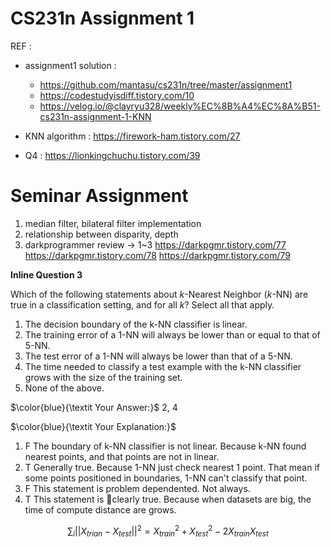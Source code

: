 # CS231n Assignment 1

REF :
* assignment1 solution : 
	* https://github.com/mantasu/cs231n/tree/master/assignment1
	* https://codestudyisdiff.tistory.com/10
	* https://velog.io/@clayryu328/weekly%EC%8B%A4%EC%8A%B51-cs231n-assignment-1-KNN
* KNN algorithm : https://firework-ham.tistory.com/27

* Q4 : https://lionkingchuchu.tistory.com/39 
# Seminar Assignment
1. median filter, bilateral filter implementation
2. relationship between disparity, depth 
3. darkprogrammer review -> 1~3
https://darkpgmr.tistory.com/77
https://darkpgmr.tistory.com/78
https://darkpgmr.tistory.com/79


**Inline Question 3**

Which of the following statements about $k$-Nearest Neighbor ($k$-NN) are true in a classification setting, and for all $k$? Select all that apply.

1. The decision boundary of the k-NN classifier is linear.
2. The training error of a 1-NN will always be lower than or equal to that of 5-NN.
3. The test error of a 1-NN will always be lower than that of a 5-NN.
4. The time needed to classify a test example with the k-NN classifier grows with the size of the training set.
5. None of the above.

$\color{blue}{\textit Your Answer:}$ 2, 4

$\color{blue}{\textit Your Explanation:}$
1. F
The boundary of k-NN classifier is not linear. Because k-NN found nearest points, and that points are not in linear.
2. T
Generally true. Because 1-NN just check nearest 1 point. That mean if some points positioned in boundaries, 1-NN can't classify that point.
3. F
This statement is problem dependented. Not always.
4. T
This statement is clearly true. Because when datasets are big, the time of compute distance are grows.

$$
\sum_{i}||X_{trian} - X_{test}||^2=X_{train}^2+X_{test}^2-2X_{train}X_{test}
$$